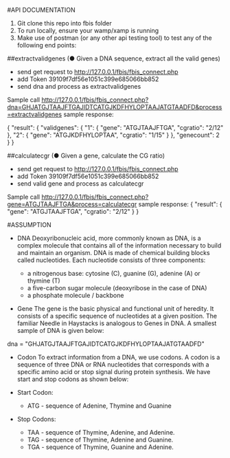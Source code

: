 #API DOCUMENTATION
1. Git clone this repo into fbis folder
2. To run locally, ensure your wamp/xamp is running
3. Make use of postman (or any other api testing tool) to test any of the following end points:

##extractvalidgenes
(●	Given a DNA sequence, extract all the valid genes)
- send get request to  http://127.0.0.1/fbis/fbis_connect.php
- add Token 39109f7df56e1051c399e685066bb852
- send dna and process as extractvalidgenes

Sample call http://127.0.0.1/fbis/fbis_connect.php?dna=GHJATGJTAAJFTGAJIDTCATGJKDFHYLOPTAAJATGTAADFD&process=extractvalidgenes
sample response:

{
    "result": {
        "validgenes": {
            "1": {
                "gene": "ATGJTAAJFTGA",
                "cgratio": "2/12"
            },
            "2": {
                "gene": "ATGJKDFHYLOPTAA",
                "cgratio": "1/15"
            }
        },
        "genecount": 2
    }
}

##calculatecgr
(●	Given a gene, calculate the CG ratio)
- send get request to http://127.0.0.1/fbis/fbis_connect.php
- add Token 39109f7df56e1051c399e685066bb852
- send valid gene and process as calculatecgr

Sample call http://127.0.0.1/fbis/fbis_connect.php?gene=ATGJTAAJFTGA&process=calculatecgr
sample response:
{
    "result": {
        "gene": "ATGJTAAJFTGA",
        "cgratio": "2/12"
    }
}






#ASSUMPTION

- DNA
    Deoxyribonucleic acid, more commonly known as DNA, is a complex molecule that contains all of the information necessary to build and maintain an organism. DNA is made of chemical building blocks called nucleotides. 
    Each nucleotide consists of three components:
    - 	a nitrogenous base: cytosine (C), guanine (G), adenine (A) or thymine (T)
    -	a five-carbon sugar molecule (deoxyribose in the case of DNA)
    -	a phosphate molecule / backbone

- Gene
The gene is the basic physical and functional unit of heredity. It consists of a specific sequence of nucleotides at a given position. The familiar Needle in Haystacks is analogous to Genes in DNA. A smallest sample of DNA is given below:

dna = "GHJATGJTAAJFTGAJIDTCATGJKDFHYLOPTAAJATGTAADFD"

- Codon
To extract information from a DNA, we use codons.  A codon is a sequence of three DNA or RNA nucleotides that corresponds with a specific amino acid or stop signal during protein synthesis. We have start and stop codons as shown below:
- Start Codon:
    - ATG - sequence of Adenine, Thymine and Guanine

- Stop Codons:
    - TAA - sequence of Thymine, Adenine, and Adenine.
    - TAG - sequence of Thymine, Adenine and Guanine.
    - TGA - sequence of Thymine, Guanine and Adenine.






